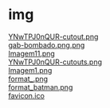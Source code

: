# img 
<a href='https://gabrielryanft.github.io/learning/cursoemvideo/htmlecss/html/ex005/img/YNwTPJ0nQUR-cutout.png' target='_blank' rel='next'>YNwTPJ0nQUR-cutout.png</a><br/>
<a href='https://gabrielryanft.github.io/learning/cursoemvideo/htmlecss/html/ex005/img/gab-bombado.png.png' target='_blank' rel='next'>gab-bombado.png.png</a><br/>
<a href='https://gabrielryanft.github.io/learning/cursoemvideo/htmlecss/html/ex005/img/Imagem11.png' target='_blank' rel='next'>Imagem11.png</a><br/>
<a href='https://gabrielryanft.github.io/learning/cursoemvideo/htmlecss/html/ex005/img/YNwTPJ0nQUR-cutouts.png' target='_blank' rel='next'>YNwTPJ0nQUR-cutouts.png</a><br/>
<a href='https://gabrielryanft.github.io/learning/cursoemvideo/htmlecss/html/ex005/img/Imagem1.png' target='_blank' rel='next'>Imagem1.png</a><br/>
<a href='https://gabrielryanft.github.io/learning/cursoemvideo/htmlecss/html/ex005/img/format_.png' target='_blank' rel='next'>format_.png</a><br/>
<a href='https://gabrielryanft.github.io/learning/cursoemvideo/htmlecss/html/ex005/img/format_batman.png' target='_blank' rel='next'>format_batman.png</a><br/>
<a href='https://gabrielryanft.github.io/learning/cursoemvideo/htmlecss/html/ex005/img/favicon.ico' target='_blank' rel='next'>favicon.ico</a><br/>
